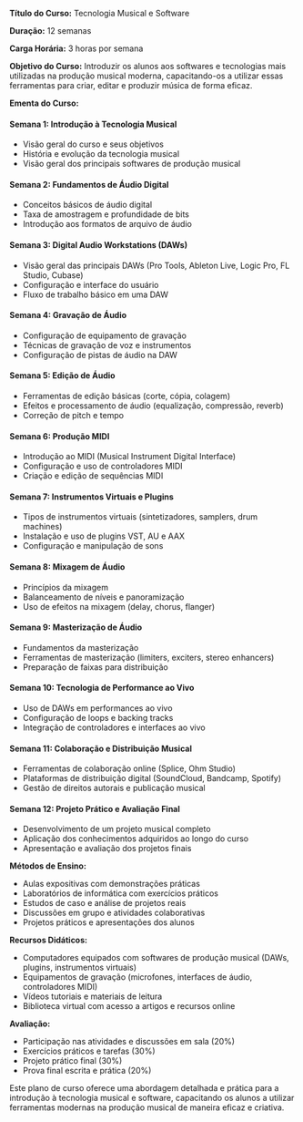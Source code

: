 **Título do Curso:** Tecnologia Musical e Software

**Duração:** 12 semanas

**Carga Horária:** 3 horas por semana

**Objetivo do Curso:**
Introduzir os alunos aos softwares e tecnologias mais utilizadas na produção musical moderna, capacitando-os a utilizar essas ferramentas para criar, editar e produzir música de forma eficaz.

**Ementa do Curso:**

#### Semana 1: Introdução à Tecnologia Musical
- Visão geral do curso e seus objetivos
- História e evolução da tecnologia musical
- Visão geral dos principais softwares de produção musical

#### Semana 2: Fundamentos de Áudio Digital
- Conceitos básicos de áudio digital
- Taxa de amostragem e profundidade de bits
- Introdução aos formatos de arquivo de áudio

#### Semana 3: Digital Audio Workstations (DAWs)
- Visão geral das principais DAWs (Pro Tools, Ableton Live, Logic Pro, FL Studio, Cubase)
- Configuração e interface do usuário
- Fluxo de trabalho básico em uma DAW

#### Semana 4: Gravação de Áudio
- Configuração de equipamento de gravação
- Técnicas de gravação de voz e instrumentos
- Configuração de pistas de áudio na DAW

#### Semana 5: Edição de Áudio
- Ferramentas de edição básicas (corte, cópia, colagem)
- Efeitos e processamento de áudio (equalização, compressão, reverb)
- Correção de pitch e tempo

#### Semana 6: Produção MIDI
- Introdução ao MIDI (Musical Instrument Digital Interface)
- Configuração e uso de controladores MIDI
- Criação e edição de sequências MIDI

#### Semana 7: Instrumentos Virtuais e Plugins
- Tipos de instrumentos virtuais (sintetizadores, samplers, drum machines)
- Instalação e uso de plugins VST, AU e AAX
- Configuração e manipulação de sons

#### Semana 8: Mixagem de Áudio
- Princípios da mixagem
- Balanceamento de níveis e panoramização
- Uso de efeitos na mixagem (delay, chorus, flanger)

#### Semana 9: Masterização de Áudio
- Fundamentos da masterização
- Ferramentas de masterização (limiters, exciters, stereo enhancers)
- Preparação de faixas para distribuição

#### Semana 10: Tecnologia de Performance ao Vivo
- Uso de DAWs em performances ao vivo
- Configuração de loops e backing tracks
- Integração de controladores e interfaces ao vivo

#### Semana 11: Colaboração e Distribuição Musical
- Ferramentas de colaboração online (Splice, Ohm Studio)
- Plataformas de distribuição digital (SoundCloud, Bandcamp, Spotify)
- Gestão de direitos autorais e publicação musical

#### Semana 12: Projeto Prático e Avaliação Final
- Desenvolvimento de um projeto musical completo
- Aplicação dos conhecimentos adquiridos ao longo do curso
- Apresentação e avaliação dos projetos finais

**Métodos de Ensino:**
- Aulas expositivas com demonstrações práticas
- Laboratórios de informática com exercícios práticos
- Estudos de caso e análise de projetos reais
- Discussões em grupo e atividades colaborativas
- Projetos práticos e apresentações dos alunos

**Recursos Didáticos:**
- Computadores equipados com softwares de produção musical (DAWs, plugins, instrumentos virtuais)
- Equipamentos de gravação (microfones, interfaces de áudio, controladores MIDI)
- Vídeos tutoriais e materiais de leitura
- Biblioteca virtual com acesso a artigos e recursos online

**Avaliação:**
- Participação nas atividades e discussões em sala (20%)
- Exercícios práticos e tarefas (30%)
- Projeto prático final (30%)
- Prova final escrita e prática (20%)

Este plano de curso oferece uma abordagem detalhada e prática para a introdução à tecnologia musical e software, capacitando os alunos a utilizar ferramentas modernas na produção musical de maneira eficaz e criativa.